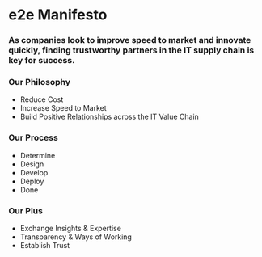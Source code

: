 # e2e Manifesto
### As companies look to improve speed to market and innovate quickly, finding trustworthy partners in the IT supply chain is key for success.
### Our Philosophy 
- Reduce Cost
- Increase Speed to Market
- Build Positive Relationships across the IT Value Chain
### Our Process 
- Determine
- Design
- Develop
- Deploy
- Done
### Our Plus
- Exchange Insights & Expertise
- Transparency & Ways of Working   
- Establish Trust

